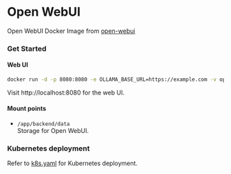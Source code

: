 # Open WebUI

Open WebUI Docker Image from [open-webui](https://github.com/open-webui/open-webui)

### Get Started

#### Web UI

```bash
docker run -d -p 8080:8080 -e OLLAMA_BASE_URL=https://example.com -v open-webui:/app/backend/data --name open-webui --restart always ghcr.io/open-webui/open-webui:main
```

Visit http://localhost:8080 for the web UI.

#### Mount points

- `/app/backend/data`  
  Storage for Open WebUI.

### Kubernetes deployment

Refer to [k8s.yaml](https://github.com/z-george-ma/ai-tools/blob/main/open-webui/k8s.yaml) for Kubernetes deployment.
